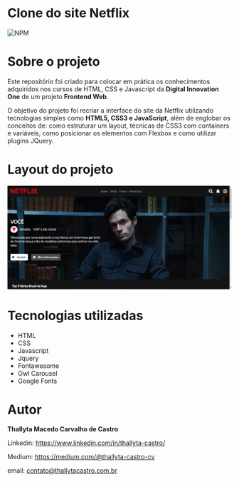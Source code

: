 # Clone do site Netflix
![NPM](https://img.shields.io/npm/l/react)

# Sobre o projeto
Este repositório foi criado para colocar em prática os conhecimentos adquiridos nos cursos de HTML, CSS e Javascript da <b>Digital Innovation One</b> de um projeto <b>Frontend Web</b>.

O objetivo do projeto foi recriar a interface do site da Netflix utilizando tecnologias simples como <b>HTML5, CSS3 e JavaScript</b>, além de englobar os conceitos de: como estruturar um layout, técnicas de CSS3 com containers e variáveis, como posicionar os elementos com Flexbox e como utilizar plugins JQuery.

# Layout do projeto

![Prévia da Imagem](previa.png)

# Tecnologias utilizadas

* HTML
* CSS 
* Javascript
* Jquery
* Fontawesome
* Owl Carousel
* Google Fonts 

# Autor
<b>Thallyta Macedo Carvalho de Castro</b>

Linkedin: https://www.linkedin.com/in/thallyta-castro/

Medium: https://medium.com/@thallyta-castro-cv

email: contato@thallytacastro.com.br

